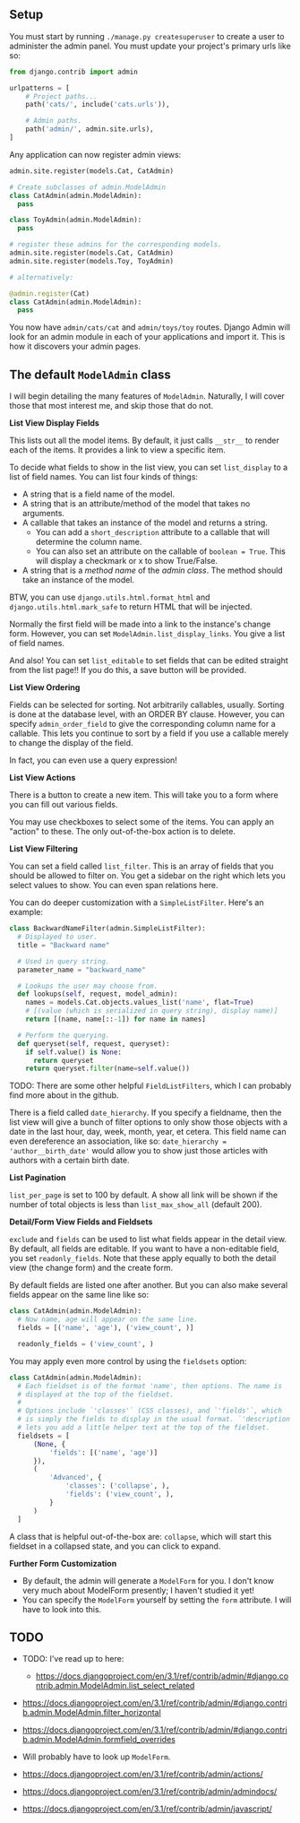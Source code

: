 ## Setup

You must start by running `./manage.py createsuperuser` to create a user
to administer the admin panel. You must update your project's primary
urls like so:

```python
from django.contrib import admin

urlpatterns = [
    # Project paths...
    path('cats/', include('cats.urls')),

    # Admin paths.
    path('admin/', admin.site.urls),
]
```

Any application can now register admin views:

```python
admin.site.register(models.Cat, CatAdmin)

# Create subclasses of admin.ModelAdmin
class CatAdmin(admin.ModelAdmin):
  pass

class ToyAdmin(admin.ModelAdmin):
  pass

# register these admins for the corresponding models.
admin.site.register(models.Cat, CatAdmin)
admin.site.register(models.Toy, ToyAdmin)

# alternatively:

@admin.register(Cat)
class CatAdmin(admin.ModelAdmin):
  pass

```

You now have `admin/cats/cat` and `admin/toys/toy` routes. Django Admin
will look for an admin module in each of your applications and import
it. This is how it discovers your admin pages.

## The default `ModelAdmin` class

I will begin detailing the many features of `ModelAdmin`. Naturally, I
will cover those that most interest me, and skip those that do not.

**List View Display Fields**

This lists out all the model items. By default, it just calls `__str__`
to render each of the items. It provides a link to view a specific item.

To decide what fields to show in the list view, you can set
`list_display` to a list of field names. You can list four kinds of
things:

* A string that is a field name of the model.
* A string that is an attribute/method of the model that takes no
  arguments.
* A callable that takes an instance of the model and returns a string.
  * You can add a `short_description` attribute to a callable that will
    determine the column name.
  * You can also set an attribute on the callable of `boolean = True`.
    This will display a checkmark or x to show True/False.
* A string that is a *method name* of the *admin class*. The method
  should take an instance of the model.

BTW, you can use `django.utils.html.format_html` and
`django.utils.html.mark_safe` to return HTML that will be injected.

Normally the first field will be made into a link to the instance's
change form. However, you can set `ModelAdmin.list_display_links`. You
give a list of field names.

And also! You can set `list_editable` to set fields that can be edited
straight from the list page!! If you do this, a save button will be
provided.

**List View Ordering**

Fields can be selected for sorting. Not arbitrarily callables, usually.
Sorting is done at the database level, with an ORDER BY clause. However,
you can specify `admin_order_field` to give the corresponding column
name for a callable. This lets you continue to sort by a field if you
use a callable merely to change the display of the field.

In fact, you can even use a query expression!

**List View Actions**

There is a button to create a new item. This will take you to a form
where you can fill out various fields.

You may use checkboxes to select some of the items. You can apply an
"action" to these. The only out-of-the-box action is to delete.

**List View Filtering**

You can set a field called `list_filter`. This is an array of fields
that you should be allowed to filter on. You get a sidebar on the right
which lets you select values to show. You can even span relations here.

You can do deeper customization with a `SimpleListFilter`. Here's an
example:

```python
class BackwardNameFilter(admin.SimpleListFilter):
  # Displayed to user.
  title = "Backward name"

  # Used in query string.
  parameter_name = "backward_name"

  # Lookups the user may choose from.
  def lookups(self, request, model_admin):
    names = models.Cat.objects.values_list('name', flat=True)
    # [(value (which is serialized in query string), display name)]
    return [(name, name[::-1]) for name in names]

  # Perform the querying.
  def queryset(self, request, queryset):
    if self.value() is None:
      return queryset
    return queryset.filter(name=self.value())
```

TODO: There are some other helpful `FieldListFilters`, which I can
probably find more about in the github.

There is a field called `date_hierarchy`. If you specify a fieldname,
then the list view will give a bunch of filter options to only show
those objects with a date in the last hour, day, week, month, year, et
cetera. This field name can even dereference an association, like so:
`date_hierarchy = 'author__birth_date'` would allow you to show just
those articles with authors with a certain birth date.

**List Pagination**

`list_per_page` is set to 100 by default. A show all link will be shown
if the number of total objects is less than `list_max_show_all` (default
200).

**Detail/Form View Fields and Fieldsets**

`exclude` and `fields` can be used to list what fields appear in the
detail view. By default, all fields are editable. If you want to have a
non-editable field, you set `readonly_fields`. Note that these apply
equally to both the detail view (the change form) and the create form.

By default fields are listed one after another. But you can also make
several fields appear on the same line like so:

```python
class CatAdmin(admin.ModelAdmin):
  # Now name, age will appear on the same line.
  fields = [('name', 'age'), ('view_count', )]

  readonly_fields = ('view_count', )
```

You may apply even more control by using the `fieldsets` option:

```python
class CatAdmin(admin.ModelAdmin):
  # Each fieldset is of the format 'name', then options. The name is
  # displayed at the top of the fieldset.
  #
  # Options include `'classes'` (CSS classes), and `'fields'`, which
  # is simply the fields to display in the usual format. `'description'`
  # lets you add a little helper text at the top of the fieldset.
  fieldsets = [
      (None, {
          'fields': [('name', 'age')]
      }),
      (
          'Advanced', {
              'classes': ('collapse', ),
              'fields': ('view_count', ),
          }
      )
  ]
```

A class that is helpful out-of-the-box are: `collapse`, which will start
this fieldset in a collapsed state, and you can click to expand.

**Further Form Customization**

* By default, the admin will generate a `ModelForm` for you. I don't
  know very much about ModelForm presently; I haven't studied it yet!
* You can specify the `ModelForm` yourself by setting the `form`
  attribute. I will have to look into this.

## TODO

* TODO: I've read up to here:
  * https://docs.djangoproject.com/en/3.1/ref/contrib/admin/#django.contrib.admin.ModelAdmin.list_select_related
* https://docs.djangoproject.com/en/3.1/ref/contrib/admin/#django.contrib.admin.ModelAdmin.filter_horizontal
* https://docs.djangoproject.com/en/3.1/ref/contrib/admin/#django.contrib.admin.ModelAdmin.formfield_overrides

* Will probably have to look up `ModelForm`.
* https://docs.djangoproject.com/en/3.1/ref/contrib/admin/actions/
* https://docs.djangoproject.com/en/3.1/ref/contrib/admin/admindocs/
* https://docs.djangoproject.com/en/3.1/ref/contrib/admin/javascript/
